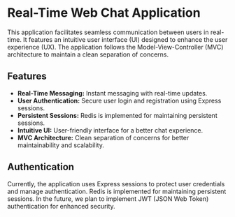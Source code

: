 # Real-Time Web Chat Application

This application facilitates seamless communication between users in real-time. It features an intuitive user interface (UI) designed to enhance the user experience (UX). The application follows the Model-View-Controller (MVC) architecture to maintain a clean separation of concerns.

## Features

- **Real-Time Messaging:** Instant messaging with real-time updates.
- **User Authentication:** Secure user login and registration using Express sessions.
- **Persistent Sessions:** Redis is implemented for maintaining persistent sessions.
- **Intuitive UI:** User-friendly interface for a better chat experience.
- **MVC Architecture:** Clean separation of concerns for better maintainability and scalability.

## Authentication

Currently, the application uses Express sessions to protect user credentials and manage authentication. Redis is implemented for maintaining persistent sessions. In the future, we plan to implement JWT (JSON Web Token) authentication for enhanced security.